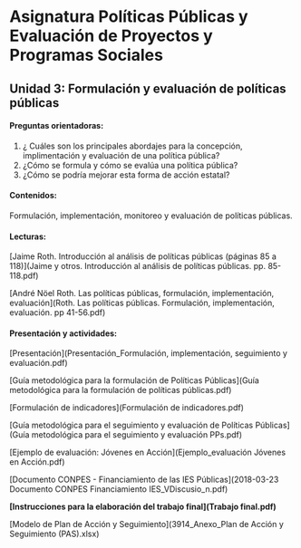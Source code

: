 # Asignatura Políticas Públicas y Evaluación de Proyectos y Programas Sociales

## Unidad 3:  Formulación y evaluación de políticas públicas    

#### Preguntas orientadoras:

1. ¿ Cuáles son los principales abordajes para la concepción, implimentación y evaluación de una política pública?
2. ¿Cómo se formula y cómo se evalúa una política pública?
3. ¿Cómo se podría mejorar esta forma de acción estatal?

#### Contenidos:

Formulación, implementación, monitoreo y evaluación de políticas públicas.

#### Lecturas: 

[Jaime Roth. Introducción al análisis de políticas públicas (páginas 85 a 118)](Jaime y otros. Introducción al análisis de políticas públicas. pp. 85-118.pdf)

[André Nöel Roth. Las políticas públicas, formulación, implementación, evaluación](Roth. Las políticas públicas. Formulación, implementación, evaluación. pp 41-56.pdf)

#### Presentación y actividades:

[Presentación](Presentación_Formulación, implementación, seguimiento y evaluación.pdf)

[Guía metodológica para la formulación de Políticas Públicas](Guía metodológica para la formulación de políticas públicas.pdf)

[Formulación de indicadores](Formulación de indicadores.pdf)

[Guía metodológica para el seguimiento y evaluación de Políticas Públicas](Guía metodológica para el seguimiento y evaluación PPs.pdf)

[Ejemplo de evaluación: Jóvenes en Acción](Ejemplo_evaluación Jóvenes en Acción.pdf)

[Documento CONPES - Financiamiento de las IES Públicas](2018-03-23 Documento CONPES Financiamiento IES_VDiscusio_n.pdf)



**[Instrucciones para la elaboración del trabajo final](Trabajo final.pdf)**

[Modelo de Plan de Acción y Seguimiento](3914_Anexo_Plan de Acción y Seguimiento (PAS).xlsx)

















